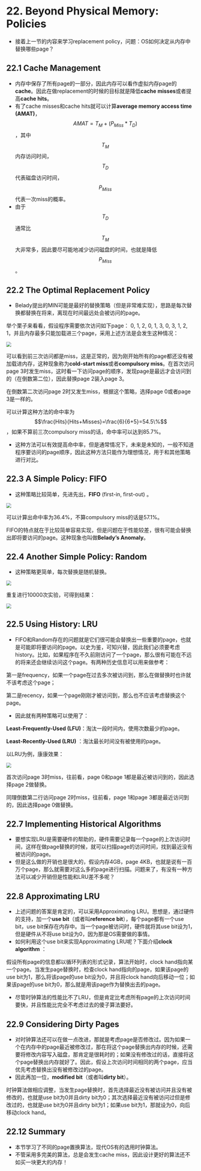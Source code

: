 # 22. Beyond Physical Memory: Policies

- 接着上一节的内容来学习replacement policy，问题：OS如何决定从内存中替换哪些page？



## 22.1 Cache Management

- 内存中保存了所有page的一部分，因此内存可以看作虚拟内存page的**cache**。因此在做replacement的时候的目标就是降低**cache misses**或者提高**cache hits**。
- 有了cache misses和cache hits就可以计算**average memory access time (AMAT)**，$$AMAT=T_{M}+(P_{Miss}*T_{D})$$，其中$$T_{M}$$内存访问时间，$$T_{D}$$代表磁盘访问时间，$$P_{Miss}$$代表一次miss的概率。
- 由于$$T_D$$通常比$$T_M$$大非常多，因此要尽可能地减少访问磁盘的时间，也就是降低$$P_{Miss}$$。



## 22.2 The Optimal Replacement Policy

- Belady提出的MIN可能是最好的替换策略（但是非常难实现），思路是每次替换都替换在将来，离现在时间最远处会被访问的page。

举个栗子来看看，假设程序需要依次访问如下page： 0, 1, 2, 0, 1, 3, 0, 3, 1, 2, 1，并且内存最多只能加载进三个page，采用上述方法是会发生这种情况：

<img src="https://raw.githubusercontent.com/foursevenlove/gitResource/master/Typora20220424093204.png" style="zoom:80%;" />

可以看到前三次访问都是miss，这是正常的，因为刚开始所有的page都还没有被加载进内存，这种现象称为**cold-start miss**或者**compulsory miss**。在首次访问page 3时发生miss，这时看一下访问page的顺序，发现page是最远才会访问到的（在倒数第二位），因此替换page 2装入page 3。

在倒数第二次访问page 2时又发生miss，根据这个策略，选择page 0或者page 3是一样的。

可以计算这种方法的命中率为$$\frac{Hits}{Hits+Misses}=\frac{6}{6+5}=54.5\%$$，如果不算前三次compulsory miss的话，命中率可以达到85.7%。

- 这种方法可以有效提高命中率，但是通常情况下，未来是未知的，一般不知道程序要访问的page顺序，因此这种方法只能作为理想情况，用于和其他策略进行对比。



## 22.3 A Simple Policy: FIFO

- 这种策略比较简单，先进先出，**FIFO** (first-in, first-out) 。

<img src="https://raw.githubusercontent.com/foursevenlove/gitResource/master/Typora20220424094011.png" style="zoom:80%;" />

可以计算出命中率为36.4%，不算compulsory miss的话是57.1%。

FIFO的特点就在于比较简单容易实现，但是问题在于性能较差，很有可能会替换出即将要访问的page。这种现象也叫做**Belady’s Anomaly**。



## 22.4 Another Simple Policy: **Random**

- 这种策略更简单，每次替换是随机替换。

<img src="https://raw.githubusercontent.com/foursevenlove/gitResource/master/Typora20220424094555.png" style="zoom:80%;" />

重复进行10000次实验，可得到结果：

<img src="https://raw.githubusercontent.com/foursevenlove/gitResource/master/Typora20220424094845.png" style="zoom:80%;" />



## 22.5 Using History: LRU

- FIFO和Random存在的问题就是它们很可能会替换出一些重要的page，也就是可能即将要访问的page。以史为鉴，可知兴替，因此我们必须要考虑history。比如，如果程序在不久前刚访问了一个page，那么很有可能在不远的将来还会继续访问这个page。有两种历史信息可以用来做参考：

第一是frequency，如果一个page在过去多次被访问到，那么在做替换时也许就不该考虑这个page；

第二是recency，如果一个page刚刚才被访问到，那么也不应该考虑替换这个page。

- 因此就有两种策略可以使用了：

**Least-Frequently-Used (LFU)**：淘汰一段时间内，使用次数最少的page。

**Least-Recently-Used (LRU)** ：淘汰最长时间没有被使用的page。

以LRU为例，康康效果：

<img src="https://raw.githubusercontent.com/foursevenlove/gitResource/master/Typora20220424100404.png" style="zoom:80%;" />

首次访问page 3时miss，往前看，page 0和page 1都是最近被访问到的，因此选择page 2做替换。

同理倒数第二行访问page 2时miss，往前看，page 1和page 3都是最近访问到的，因此选择page 0做替换。



## 22.7 Implementing Historical Algorithms

- 要想实现LRU是需要硬件的帮助的，硬件需要记录每一个page的上次访问时间，这样在做page替换的时候，就可以扫描page的访问时间，找到最近没有被访问的page。
- 但是这么做的开销也是很大的，假设内存4GB，page 4KB，也就是说有一百万个page，那么就需要对这么多的page进行扫描。问题来了，有没有一种方法可以减少开销但是性能和LRU差不多呢？



## 22.8 Approximating LRU

- 上述问题的答案是肯定的，可以采用Approximating LRU。思想是，通过硬件的支持，加一个**use bit**（或者叫**reference bit**），每个page都有一个use bit，use bit保存在内存中。当一个page被访问时，硬件就将其use bit设为1，但是硬件从不将use bit设为0，因为那是OS需要做的事情。
- 如何利用这个use bit来实现Approximating LRU呢？下面介绍**clock algorithm** ：

假设所有page的信息都以循环列表的形式记录，算法开始时，clock hand指向某一个page。当发生page替换时，检查clock hand指向的page，如果该page的use bit为1，那么将该page的use bit设为0，并且将clock hand向后移动一位；如果该page的use bit为0，那么就是用该page作为替换出去的page。

- 尽管时钟算法的性能比不了LRU，但是肯定比考虑所有page的上次访问时间要快，并且性能比完全不考虑过去的傻子算法要好。



## 22.9 Considering Dirty Pages

- 对时钟算法还可以在做一点改进，那就是考虑page是否修改过。因为如果一个在内存中的page最近被修改过，那在将这个page替换出内存的时候，还需要将修改内容写入磁盘，那肯定是很耗时的；如果没有修改过的话，直接将这个page替换出内存就好了。因此，假设上次访问时间相同的两个page，应当优先考虑替换出没有被修改过的page。
- 因此再加一位，**modified bit**（或者叫**dirty bit**）。

时钟算法做相应调整，当发生page替换时，首先选择最近没有被访问并且没有被修改的，也就是use bit为0并且dirty bit为0；其次选择最近没有被访问过但是修改过的，也就是use bit为0并且dirty bit为1；如果use bit为1，那就设为0，向后移动clock hand。



## 22.12 Summary

- 本节学习了不同的page置换算法，现代OS有的选用时钟算法。
- 不管采用多完美的算法，总是会发生cache miss，因此设计更好的算法还不如买一块更大的内存！